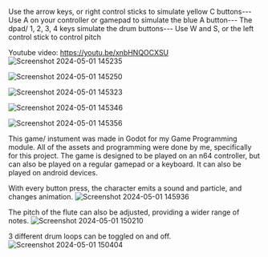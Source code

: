 Use the arrow keys, or right control sticks to simulate yellow C buttons---
Use A on your controller or gamepad to simulate the blue A button---
The dpad/ 1, 2, 3, 4 keys simulate the drum buttons---
Use W and S, or the left control stick to control pitch


Youtube video:
https://youtu.be/xnbHNQOCXSU
![Screenshot 2024-05-01 145235](https://github.com/EoinMB/GodotInstrument/assets/145370279/22892dcd-5b1f-4d9e-8e2a-20ee49ac920f)

![Screenshot 2024-05-01 145250](https://github.com/EoinMB/GodotInstrument/assets/145370279/28f47c58-499c-439a-bb46-7a612ed7b01b)

![Screenshot 2024-05-01 145323](https://github.com/EoinMB/GodotInstrument/assets/145370279/f9df7775-6d62-4418-9b46-1ec03d4cbd4d)

![Screenshot 2024-05-01 145346](https://github.com/EoinMB/GodotInstrument/assets/145370279/69a04ff2-d108-4f27-a89a-a6446cc6aaa4)

![Screenshot 2024-05-01 145356](https://github.com/EoinMB/GodotInstrument/assets/145370279/7f74699c-5de7-4e23-84bc-d2641a1a870b)


This game/ instument was made in Godot for my Game Programming module. All of the assets and programming were done by me, specifically for this project.
The game is designed to be played on an n64 controller, but can also be played on a regular gamepad or a keyboard. It can also be played on android devices.

With every button press, the character emits a sound and particle, and changes animation.
![Screenshot 2024-05-01 145936](https://github.com/EoinMB/GodotInstrument/assets/145370279/455fb869-8585-41ce-a725-d4622ff96926)

The pitch of the flute can also be adjusted, providing a wider range of notes.
![Screenshot 2024-05-01 150210](https://github.com/EoinMB/GodotInstrument/assets/145370279/c4beef42-e33c-4211-a4f7-f26ae40511d9)

3 different drum loops can be toggled on and off.
![Screenshot 2024-05-01 150404](https://github.com/EoinMB/GodotInstrument/assets/145370279/40dfda08-bded-4ac1-91aa-1d85cf551d0d)
